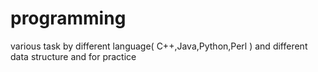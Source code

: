 # programming
various task by different language( C++,Java,Python,Perl ) and different data structure and 
for practice
